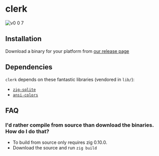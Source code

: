 # clerk

![v0 0 7](https://user-images.githubusercontent.com/2567177/200081116-5e4dec07-b9b6-49cf-95b5-f85f0fdb584f.gif)

## Installation

Download a binary for your platform from [our release page](https://github.com/malcolmstill/clerk/releases)

## Dependencies

`clerk` depends on these fantastic libraries (vendored in `lib/`):
- [`zig-sqlite`](https://github.com/vrischmann/zig-sqlite)
- [`ansi-colors`](https://github.com/ziglibs/ansi-term)

## FAQ

### I'd rather compile from source than download the binaries. How do I do that?

- To build from source only requires zig 0.10.0.
- Download the source and run `zig build`
